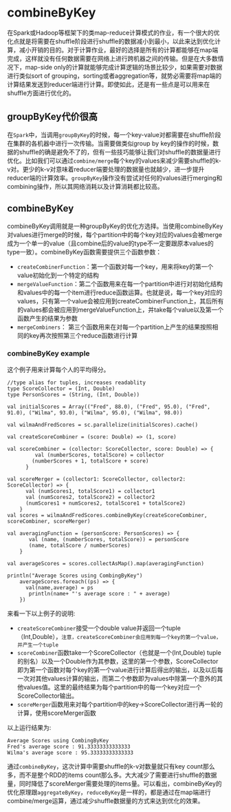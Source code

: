 # combineByKey


在Spark或Hadoop等框架下的类map-reduce计算模式的作业，有一个很大的优化点就是将需要在shuffle阶段进行shuffle的数据减小到最小，以此来达到优化计算，减小开销的目的。对于计算作业，最好的选择是所有的计算都能够在map端完成，这样就没有任何数据需要在网络上进行跨机器之间的传输。但是在大多数情况下，map-side only的计算就能够完成计算逻辑的场景比较少，如果需要对数据进行类似sort of grouping，sorting或者aggregation等，就势必需要将map端的计算结果发送到reducer端进行计算。即使如此，还是有一些点是可以用来在shuffle方面进行优化的。

## groupByKey代价很高

在`Spark`中，当调用`groupByKey`的时候，每一个key-value对都需要在shuffle阶段在集群的各机器中进行一次传输。当需要做类似group by key的操作的时候，数据的shuffle的确是避免不了的，但有一些技巧能够让我们对shuffle的数据量进行优化。比如我们可以通过`combine/merge`每个key的values来减少需要shuffle的k-v对。更少的k-v对意味着reducer端要处理的数据量也就越少，进一步提升reducer端的计算效率。`groupByKey`操作没有尝试对任何的values进行merging和combining操作，所以其网络消耗以及计算消耗都比较高。

## combineByKey

combineByKey调用就是一种groupByKey的优化方选择。当使用combineByKey对values进行merge的时候，每个partition中的每个key对应的values会被merge成为一个单一的value（且combine后的value的type不一定要跟原本values的type一致）。combineByKey函数需要提供三个函数参数：

* `createCombinerFunction`：第一个函数对每一个key，用来将key的第一个value初始化到一个特定的结构
* `mergeValueFunction`：第二个函数用来在每一个partition中进行对初始化结构和values中的每一个item进行reduce函数运算。也就是说，每一个key对应的values，只有第一个value会被应用到createCombinerFunction上，其后所有的values都会被应用到mergeValueFunction上，并take每个value以及第一个函数产生的结果为参数
* `mergeCombiners`： 第三个函数用来在对每一个partition上产生的结果按照相同的key再次按照第三个reduce函数进行计算

### combineByKey example

这个例子用来计算每个人的平均得分。

```
//type alias for tuples, increases readablity
type ScoreCollector = (Int, Double)
type PersonScores = (String, (Int, Double))

val initialScores = Array(("Fred", 88.0), ("Fred", 95.0), ("Fred", 91.0), ("Wilma", 93.0), ("Wilma", 95.0), ("Wilma", 98.0))

val wilmaAndFredScores = sc.parallelize(initialScores).cache()

val createScoreCombiner = (score: Double) => (1, score)

val scoreCombiner = (collector: ScoreCollector, score: Double) => {
         val (numberScores, totalScore) = collector
        (numberScores + 1, totalScore + score)
      }

val scoreMerger = (collector1: ScoreCollector, collector2: ScoreCollector) => {
      val (numScores1, totalScore1) = collector1
      val (numScores2, totalScore2) = collector2
      (numScores1 + numScores2, totalScore1 + totalScore2)
    }
val scores = wilmaAndFredScores.combineByKey(createScoreCombiner, scoreCombiner, scoreMerger)

val averagingFunction = (personScore: PersonScores) => {
       val (name, (numberScores, totalScore)) = personScore
       (name, totalScore / numberScores)
    }

val averageScores = scores.collectAsMap().map(averagingFunction)

println("Average Scores using CombingByKey")
    averageScores.foreach((ps) => {
      val(name,average) = ps
       println(name+ "'s average score : " + average)
    })
```

来看一下以上例子的说明:

* `createScoreCombiner`接受一个double value并返回一个tuple（Int,Double），`注意，createScoreCombiner会应用到每一个key的第一个value，并产生一个tuple`
* `scoreCombiner`函数take一个ScoreCollector（也就是一个(Int,Double) tuple的别名）以及一个Double作为其参数，这里的第一个参数，ScoreCollector即为第一个函数对每个key的第一个value进行计算后得出的输出，以及以后每一次对其他values计算的输出，而第二个参数即为values中除第一个意外的其他values值。这里的最终结果为每个partition中的每一个key对应一个ScoreCollector输出。
* `scoreMerger`函数用来对每个partition中的key->ScoreCollector进行再一轮的计算，使用scoreMerger函数


以上运行结果为:

```
Average Scores using CombingByKey
Fred's average score : 91.33333333333333
Wilma's average score : 95.33333333333333
```

通过`combineByKey`，这次计算中需要shuffle的k-v对数量就只有key count那么多，而不是整个RDD的items count那么多。大大减少了需要进行shuffle的数据量，同时降低了scoreMerger需要处理的items量。可以看出，combineByKey的优化原理跟`aggregateByKey`，`reduceByKey`是一样的，都是通过在map端进行combine/merge运算，通过减少shuffle数据量的方式来达到优化的效果。